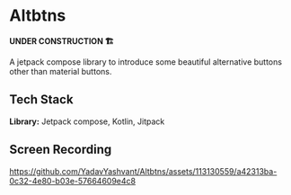 
# Altbtns
<b> UNDER CONSTRUCTION 🏗️ </b>

A jetpack compose library to introduce some beautiful alternative buttons other than material buttons.


## Tech Stack

**Library:** Jetpack compose, Kotlin, Jitpack


## Screen Recording

https://github.com/YadavYashvant/Altbtns/assets/113130559/a42313ba-0c32-4e80-b03e-57664609e4c8
